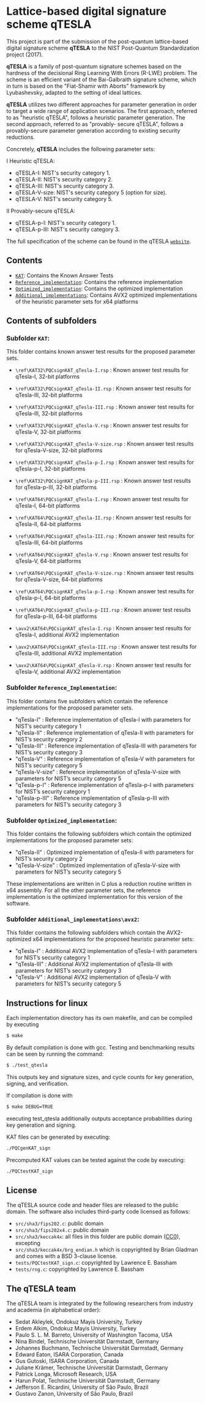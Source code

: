 # Lattice-based digital signature scheme **qTESLA**

This project is part of the submission of the post-quantum lattice-based digital signature
scheme **qTESLA** to the NIST Post-Quantum Standardization
project (2017). 

**qTESLA** is a family of post-quantum signature schemes based on the hardness of the decisional
Ring Learning With Errors (R-LWE) problem. 
The scheme is an efficient variant of the Bai-Galbraith signature scheme, which in
turn is based on the "Fiat-Shamir with Aborts" framework by Lyubashevsky, adapted
to the setting of ideal lattices.

**qTESLA** utilizes two different approaches for parameter generation in order to target a wide
range of application scenarios. The first approach, referred to as "heuristic qTESLA",
follows a heuristic parameter generation. The second approach, referred to as "provably-
secure qTESLA", follows a provably-secure parameter generation according to existing security
reductions.

Concretely, **qTESLA** includes the following parameter sets:

I  Heuristic qTESLA:

* qTESLA-I: NIST's security category 1.
* qTESLA-II: NIST's security category 2.
* qTESLA-III: NIST's security category 3.
* qTESLA-V-size: NIST's security category 5 (option for size).
* qTESLA-V: NIST's security category 5.

II  Provably-secure qTESLA:

* qTESLA-p-I: NIST's security category 1.
* qTESLA-p-III: NIST's security category 3.

The full specification of the scheme can be found in the qTESLA [`website`](http://qtesla.org).

## Contents


- [`KAT`](KAT/):                      Contains the Known Answer Tests
- [`Reference_implementation`](Reference_implementation/): Contains the reference implementation
- [`Optimized_implementation`](Optimized_implementation/): Contains the optimized implementation
- [`Additional_implementations`](Additional_implementation/): Contains AVX2 optimized implementations of the
                              heuristic parameter sets for x64 platforms

## Contents of subfolders

### Subfolder `KAT`:
This folder contains known answer test results for the proposed parameter sets.

- `\ref\KAT32\PQCsignKAT_qTesla-I.rsp`   : Known answer test results for qTesla-I, 
                                           32-bit platforms
- `\ref\KAT32\PQCsignKAT_qTesla-II.rsp`  : Known answer test results for qTesla-III, 
                                           32-bit platforms
- `\ref\KAT32\PQCsignKAT_qTesla-III.rsp` : Known answer test results for qTesla-III, 
                                           32-bit platforms
- `\ref\KAT32\PQCsignKAT_qTesla-V.rsp`   : Known answer test results for qTesla-V, 
                                           32-bit platforms
- `\ref\KAT32\PQCsignKAT_qTesla-V-size.rsp` : Known answer test results for qTesla-V-size, 
                                              32-bit platforms
- `\ref\KAT32\PQCsignKAT_qTesla-p-I.rsp` : Known answer test results for qTesla-p-I, 
                                           32-bit platforms
- `\ref\KAT32\PQCsignKAT_qTesla-p-III.rsp` : Known answer test results for qTesla-p-III, 
                                             32-bit platforms
                                             
- `\ref\KAT64\PQCsignKAT_qTesla-I.rsp`   : Known answer test results for qTesla-I, 
                                           64-bit platforms
- `\ref\KAT64\PQCsignKAT_qTesla-II.rsp`  : Known answer test results for qTesla-II, 
                                           64-bit platforms
- `\ref\KAT64\PQCsignKAT_qTesla-III.rsp` : Known answer test results for qTesla-III, 
                                           64-bit platforms
- `\ref\KAT64\PQCsignKAT_qTesla-V.rsp`   : Known answer test results for qTesla-V, 
                                           64-bit platforms
- `\ref\KAT64\PQCsignKAT_qTesla-V-size.rsp` : Known answer test results for qTesla-V-size, 
                                              64-bit platforms
- `\ref\KAT64\PQCsignKAT_qTesla-p-I.rsp` : Known answer test results for qTesla-p-I, 
                                           64-bit platforms
- `\ref\KAT64\PQCsignKAT_qTesla-p-III.rsp` : Known answer test results for qTesla-p-III, 
                                             64-bit platforms

- `\avx2\KAT64\PQCsignKAT_qTesla-I.rsp`   : Known answer test results for qTesla-I,
                                             additional AVX2 implementation
- `\avx2\KAT64\PQCsignKAT_qTesla-III.rsp` : Known answer test results for qTesla-III,
                                             additional AVX2 implementation
- `\avx2\KAT64\PQCsignKAT_qTesla-V.rsp`   : Known answer test results for qTesla-V,
                                             additional AVX2 implementation

### Subfolder `Reference_Implementation`:
This folder contains five subfolders which contain the reference implementations
for the proposed parameter sets.

- "qTesla-I"   : Reference implementation of qTesla-I with parameters for
                 NIST’s security category 1
- "qTesla-II"  : Reference implementation of qTesla-II with parameters for
                 NIST’s security category 2
- "qTesla-III" : Reference implementation of qTesla-III with parameters for
                 NIST’s security category 3
- "qTesla-V"   : Reference implementation of qTesla-V with parameters for
                 NIST’s security category 5
- "qTesla-V-size" : Reference implementation of qTesla-V-size with parameters for
                 NIST’s security category 5
- "qTesla-p-I" : Reference implementation of qTesla-p-I with parameters for
                 NIST’s security category 1
- "qTesla-p-III" : Reference implementation of qTesla-p-III with parameters for
                   NIST’s security category 3

### Subfolder `Optimized_implementation`:
This folder contains the following subfolders which contain the optimized implementations
for the proposed parameter sets:

- "qTesla-II"       : Optimized implementation of qTesla-II with parameters for
                    NIST’s security category 2
- "qTesla-V-size"   : Optimized implementation of qTesla-V-size with parameters for
                    NIST’s security category 5

These implementations are written in C plus a reduction routine written in x64 assembly.
For all the other parameter sets, the reference implementation is the optimized 
implementation for this version of the software. 

### Subfolder `Additional_implementations\avx2`:
This folder contains the following subfolders which contain the AVX2-optimized 
x64 implementations for the proposed heuristic parameter sets:

- "qTesla-I"     : Additional AVX2 implementation of qTesla-I with parameters for
                 NIST’s security category 1
- "qTesla-III"   : Additional AVX2 implementation of qTesla-III with parameters for
                 NIST’s security category 3
- "qTesla-V"     : Additional AVX2 implementation of qTesla-V with parameters for
                 NIST’s security category 5


## Instructions for linux

Each implementation directory has its own makefile, and can be compiled by executing

```sh
$ make
```

By default compilation is done with gcc. Testing and benchmarking results can be seen
by running the command:

```sh
$ ./test_qtesla
```

This outputs key and signature sizes, and cycle counts for key generation, signing,
and verification.

If compilation is done with

```sh
$ make DEBUG=TRUE
```

executing test_qtesla additionally outputs acceptance probabilities during key
generation and signing.

KAT files can be generated by executing:

```sh
./PQCgenKAT_sign
```

Precomputed KAT values can be tested against the code by executing:

```sh
./PQCtestKAT_sign
```

## License

The qTESLA source code and header files are released to the public domain.
The software also includes third-party code licensed as follows:

- `src/sha3/fips202.c`: public domain
- `src/sha3/fips202x4.c`: public domain
- `src/sha3/keccak4x`: all files in this folder are public domain  ([CC0](http://creativecommons.org/publicdomain/zero/1.0/)), excepting
- `src/sha3/keccak4x/brg_endian.h` which is copyrighted by Brian Gladman and comes with a BSD 3-clause license.
- `tests/PQCtestKAT_sign.c`: copyrighted by Lawrence E. Bassham 
- `tests/rng.c`: copyrighted by Lawrence E. Bassham

## The qTESLA team

The qTESLA team is integrated by the following researchers from industry and academia
(in alphabetical order):

- Sedat Akleylek, Ondokuz Mayis University, Turkey
- Erdem Alkim, Ondokuz Mayis University, Turkey
- Paulo S. L. M. Barreto, University of Washington Tacoma, USA
- Nina Bindel, Technische Universität Darmstadt, Germany
- Johannes Buchmann, Technische Universität Darmstadt, Germany
- Edward Eaton, ISARA Corporation, Canada
- Gus Gutoski, ISARA Corporation, Canada
- Juliane Krämer, Technische Universität Darmstadt, Germany
- Patrick Longa, Microsoft Research, USA
- Harun Polat, Technische Universität Darmstadt, Germany
- Jefferson E. Ricardini, University of São Paulo, Brazil
- Gustavo Zanon, University of São Paulo, Brazil

